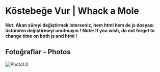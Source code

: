 # Köstebeğe Vur |  Whack a Mole

**Not: Akan süreyi değiştirmek isterseniz, hem html hem de js dosyası üstünden değiştirmeyi unutmayın !**
**Note: If you wish, do not forget to change time on both js and html !**

## Fotoğraflar - Photos

![Photo1.0](https://i.ibb.co/cb9xCjQ/qweqweqwe.png) <br />
